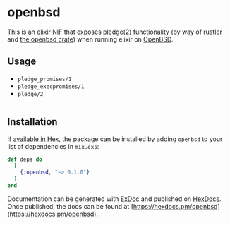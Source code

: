 # openbsd

This is an [elixir](https://elixir-lang.org/) [NIF](https://www.erlang.org/doc/tutorial/nif.html) that exposes [pledge(2)](https://man.openbsd.org/pledge.2) functionality (by way of [rustler](https://github.com/rusterlium/rustler) and [the openbsd crate](https://crates.io/crates/openbsd)) when running elixir on [OpenBSD](https://www.openbsd.org/).

## Usage

 * `pledge_promises/1`
 * `pledge_execpromises/1`
 * `pledge/2`

```elixir
```


## Installation

If [available in Hex](https://hex.pm/docs/publish), the package can be installed
by adding `openbsd` to your list of dependencies in `mix.exs`:

```elixir
def deps do
  [
    {:openbsd, "~> 0.1.0"}
  ]
end
```

Documentation can be generated with [ExDoc](https://github.com/elixir-lang/ex_doc)
and published on [HexDocs](https://hexdocs.pm). Once published, the docs can
be found at [https://hexdocs.pm/openbsd](https://hexdocs.pm/openbsd).


